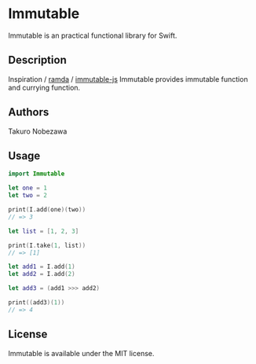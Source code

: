 Immutable
=========

Immutable is an practical functional library for Swift.

## Description
Inspiration / [ramda](https://github.com/ramda/ramda) / [immutable-js](https://github.com/immutable-js/immutable-js)
Immutable provides immutable function and currying function.

## Authors
Takuro Nobezawa

## Usage

```swift
import Immutable

let one = 1
let two = 2

print(I.add(one)(two))
// => 3

let list = [1, 2, 3]

print(I.take(1, list))
// => [1]

let add1 = I.add(1)
let add2 = I.add(2)

let add3 = (add1 >>> add2)

print((add3)(1))
// => 4
```

## License

Immutable is available under the MIT license.
